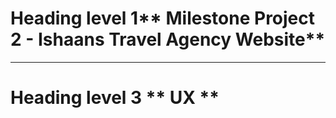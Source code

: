 

# Heading level 1** Milestone Project 2 - Ishaans Travel Agency  Website**
----------------------------------------------------------------------------


# Heading level 3 ** UX **


